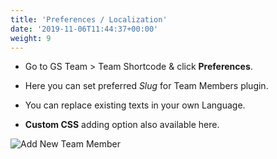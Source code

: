 ```yaml
---
title: 'Preferences / Localization'
date: '2019-11-06T11:44:37+00:00'
weight: 9
---
```



- Go to GS Team > Team Shortcode & click **Preferences**.

- Here you can set preferred *Slug* for Team Members plugin.

- You can replace existing texts in your own Language.

- **Custom CSS** adding option also available here.


![Add New Team Member](../images/Preferences.png)
